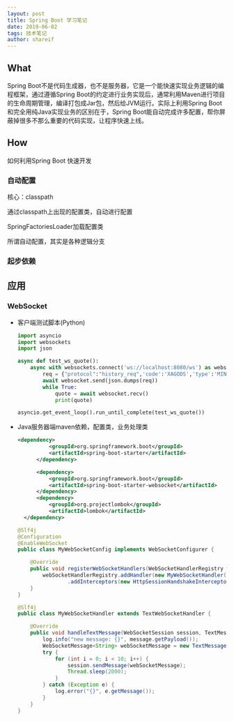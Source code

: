```yaml
---
layout: post
title: Spring Boot 学习笔记
date: 2019-06-02
tags: 技术笔记
author: shareif
---
```


## What

Spring Boot不是代码生成器，也不是服务器，它是一个能快速实现业务逻辑的编程框架，通过遵循Spring Boot的约定进行业务实现后，通常利用Maven进行项目的生命周期管理，编译打包成Jar包，然后给JVM运行。实际上利用Spring Boot和完全用纯Java实现业务的区别在于，Spring Boot能自动完成许多配置，帮你屏蔽掉很多不那么重要的代码实现，让程序快速上线。

## How

如何利用Spring Boot 快速开发

### 自动配置

核心：classpath

通过classpath上出现的配置类，自动进行配置

SpringFactoriesLoader加载配置类

所谓自动配置，其实是各种逻辑分支

### 起步依赖



## 应用

### WebSocket

* 客户端测试脚本(Python)

  ```python
  import asyncio
  import websockets
  import json
  
  async def test_ws_quote():
      async with websockets.connect('ws://localhost:8080/ws') as websocket:
          req = {"protocol":"history_req",'code':'XAGODS','type':'MINUTE','start_pos':'0','pos_num':'10'}
          await websocket.send(json.dumps(req))
          while True:
              quote = await websocket.recv()
              print(quote)
  
  asyncio.get_event_loop().run_until_complete(test_ws_quote())
  ```

* Java服务器端maven依赖，配置类，业务处理类

  ```xml
  <dependency>
  			<groupId>org.springframework.boot</groupId>
  			<artifactId>spring-boot-starter</artifactId>
  		</dependency>
  
  		<dependency>
  			<groupId>org.springframework.boot</groupId>
  			<artifactId>spring-boot-starter-websocket</artifactId>
  		</dependency>
  		<dependency>
  			<groupId>org.projectlombok</groupId>
  			<artifactId>lombok</artifactId>
  	</dependency>
  ```

  ```java
  @Slf4j
  @Configuration
  @EnableWebSocket
  public class MyWebSocketConfig implements WebSocketConfigurer {
  
      @Override
      public void registerWebSocketHandlers(WebSocketHandlerRegistry webSocketHandlerRegistry) {
          webSocketHandlerRegistry.addHandler(new MyWebSocketHandler(), "/ws")
                  .addInterceptors(new HttpSessionHandshakeInterceptor());
      }
  }
  ```

  ```java
  @Slf4j
  public class MyWebSocketHandler extends TextWebSocketHandler {
  
      @Override
      public void handleTextMessage(WebSocketSession session, TextMessage message) {
          log.info("new message: {}", message.getPayload());
          WebSocketMessage<String> webSocketMessage = new TextMessage("Hello world");
          try {
              for (int i = 0; i < 10; i++) {
                  session.sendMessage(webSocketMessage);
                  Thread.sleep(2000);
              }
          } catch (Exception e) {
              log.error("{}", e.getMessage());
          }
      }
  }
  ```
